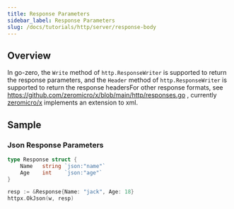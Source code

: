 ```yaml
---
title: Response Parameters
sidebar_label: Response Parameters
slug: /docs/tutorials/http/server/response-body
---
```


## Overview

In go-zero, the `Write` method of `http.ResponseWriter` is supported to return the response parameters, and the `Header` method of `http.ResponseWriter` is supported to return the response headersFor other response formats, see <https://github.com/zeromicro/x/blob/main/http/responses.go> , currently <a href="https://github.com/zeromicro/x" target="_blank">zeromicro/x</a> implements an extension to xml.

## Sample

### Json Response Parameters

```go
type Response struct {
    Name   string `json:"name"`
    Age    int    `json:"age"`
}

resp := &Response{Name: "jack", Age: 18}
httpx.OkJson(w, resp)
```
